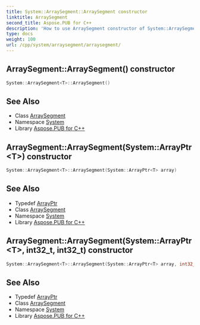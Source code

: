 ```yaml
---
title: System::ArraySegment::ArraySegment constructor
linktitle: ArraySegment
second_title: Aspose.PUB for C++
description: 'How to use ArraySegment constructor of System::ArraySegment class in C++.'
type: docs
weight: 100
url: /cpp/system/arraysegment/arraysegment/
---
```

## ArraySegment::ArraySegment() constructor




```cpp
System::ArraySegment<T>::ArraySegment()
```

## See Also

* Class [ArraySegment](../)
* Namespace [System](../../)
* Library [Aspose.PUB for C++](../../../)
## ArraySegment::ArraySegment(System::ArrayPtr\<T\>) constructor




```cpp
System::ArraySegment<T>::ArraySegment(System::ArrayPtr<T> array)
```

## See Also

* Typedef [ArrayPtr](../../arrayptr/)
* Class [ArraySegment](../)
* Namespace [System](../../)
* Library [Aspose.PUB for C++](../../../)
## ArraySegment::ArraySegment(System::ArrayPtr\<T\>, int32_t, int32_t) constructor




```cpp
System::ArraySegment<T>::ArraySegment(System::ArrayPtr<T> array, int32_t offset, int32_t count)
```

## See Also

* Typedef [ArrayPtr](../../arrayptr/)
* Class [ArraySegment](../)
* Namespace [System](../../)
* Library [Aspose.PUB for C++](../../../)
